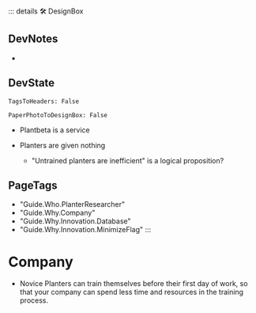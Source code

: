 ::: details 🛠 <dev>DesignBox</dev> 

## DevNotes
- 

## DevState

`TagsToHeaders: False`

`PaperPhotoToDesignBox: False`

- Plantbeta is a service

- Planters are given nothing 
    - "Untrained planters are inefficient" is a logical proposition?
<h2>PageTags</h2>

- "Guide.Who.PlanterResearcher"
- "Guide.Why.Company"
- "Guide.Why.Innovation.Database"
- "Guide.Why.Innovation.MinimizeFlag"
:::

# Company

- Novice Planters can train themselves before their first day of work, so that your company can spend less time and resources in the training process. 